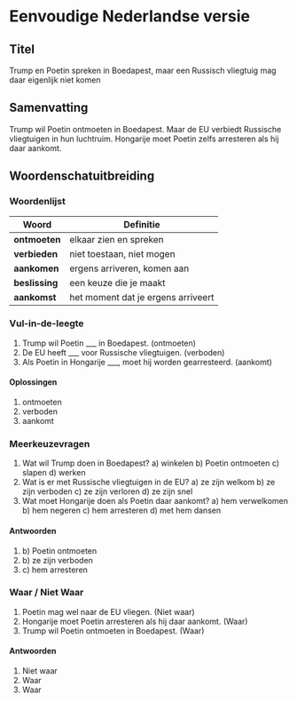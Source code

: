 # Eenvoudige Nederlandse versie

## Titel
Trump en Poetin spreken in Boedapest, maar een Russisch vliegtuig mag daar eigenlijk niet komen

## Samenvatting
Trump wil Poetin ontmoeten in Boedapest. Maar de EU verbiedt Russische vliegtuigen in hun luchtruim. Hongarije moet Poetin zelfs arresteren als hij daar aankomt.

## Woordenschatuitbreiding

### Woordenlijst

| Woord | Definitie |
|-------|-----------|
| **ontmoeten** | elkaar zien en spreken |
| **verbieden** | niet toestaan, niet mogen |
| **aankomen** | ergens arriveren, komen aan |
| **beslissing** | een keuze die je maakt |
| **aankomst** | het moment dat je ergens arriveert |

### Vul-in-de-leegte
1. Trump wil Poetin ___ in Boedapest. (ontmoeten)
2. De EU heeft ___ voor Russische vliegtuigen. (verboden)
3. Als Poetin in Hongarije ___, moet hij worden gearresteerd. (aankomt)

#### Oplossingen
1. ontmoeten
2. verboden
3. aankomt

### Meerkeuzevragen
1. Wat wil Trump doen in Boedapest?
a) winkelen b) Poetin ontmoeten c) slapen d) werken
2. Wat is er met Russische vliegtuigen in de EU?
a) ze zijn welkom b) ze zijn verboden c) ze zijn verloren d) ze zijn snel
3. Wat moet Hongarije doen als Poetin daar aankomt?
a) hem verwelkomen b) hem negeren c) hem arresteren d) met hem dansen

#### Antwoorden
1. b) Poetin ontmoeten
2. b) ze zijn verboden
3. c) hem arresteren

### Waar / Niet Waar
1. Poetin mag wel naar de EU vliegen. (Niet waar)
2. Hongarije moet Poetin arresteren als hij daar aankomt. (Waar)
3. Trump wil Poetin ontmoeten in Boedapest. (Waar)

#### Antwoorden
1. Niet waar
2. Waar
3. Waar